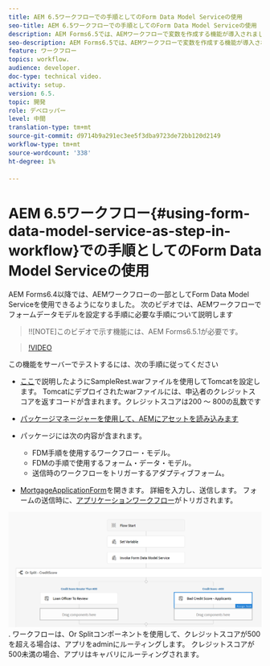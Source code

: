 ```yaml
---
title: AEM 6.5ワークフローでの手順としてのForm Data Model Serviceの使用
seo-title: AEM 6.5ワークフローでの手順としてのForm Data Model Serviceの使用
description: AEM Forms6.5では、AEMワークフローで変数を作成する機能が導入されました。 AEMワークフローの「Invoke Form Data Model Service」を使用するこの新しい機能により、非常に簡単になりました。 次のビデオでは、AEMワークフローのInvoke Form Data Model Serviceの使用に関する手順を説明します。
seo-description: AEM Forms6.5では、AEMワークフローで変数を作成する機能が導入されました。 AEMワークフローの「Invoke Form Data Model Service」を使用するこの新しい機能により、非常に簡単になりました。 次のビデオでは、AEMワークフローのInvoke Form Data Model Serviceの使用に関する手順を説明します。
feature: ワークフロー
topics: workflow.
audience: developer.
doc-type: technical video.
activity: setup.
version: 6.5.
topic: 開発
role: デベロッパー
level: 中間
translation-type: tm+mt
source-git-commit: d9714b9a291ec3ee5f3dba9723de72bb120d2149
workflow-type: tm+mt
source-wordcount: '338'
ht-degree: 1%

---
```



# AEM 6.5ワークフロー{#using-form-data-model-service-as-step-in-workflow}での手順としてのForm Data Model Serviceの使用

AEM Forms6.4以降では、AEMワークフローの一部としてForm Data Model Serviceを使用できるようになりました。 次のビデオでは、AEMワークフローでフォームデータモデルを設定する手順に必要な手順について説明します

>!![NOTE]このビデオで示す機能には、AEM Forms6.5.1が必要です。


>[!VIDEO](https://video.tv.adobe.com/v/28145?quality=9&learn=on)

この機能をサーバーでテストするには、次の手順に従ってください

* [ここ](https://helpx.adobe.com/experience-manager/kt/forms/using/preparing-datasource-for-form-data-model-tutorial-use.html)で説明したようにSampleRest.warファイルを使用してTomcatを設定します。 Tomcatにデプロイされたwarファイルには、申込者のクレジットスコアを返すコードが含まれます。クレジットスコアは200 ～ 800の乱数です

* [ パッケージマネージャーを使用して、AEMにアセットを読み込みます](assets/aem65-loanapplication.zip)
* パッケージには次の内容が含まれます。

   * FDM手順を使用するワークフロー・モデル。
   * FDMの手順で使用するフォーム・データ・モデル。
   * 送信時のワークフローをトリガーするアダプティブフォーム。
* [MortgageApplicationForm](http://localhost:4502/content/dam/formsanddocuments/loanapplication/jcr:content?wcmmode=disabled)を開きます。 詳細を入力し、送信します。 フォームの送信時に、[アプリケーションワークフロー](http://http://localhost:4502/editor.html/conf/global/settings/workflow/models/LoanApplication2.html)がトリガされます。

![ ワークフロー ](assets/invokefdm651.PNG).
ワークフローは、Or Splitコンポーネントを使用して、クレジットスコアが500を超える場合は、アプリをadminにルーティングします。 クレジットスコアが500未満の場合、アプリはキャバリにルーティングされます。

